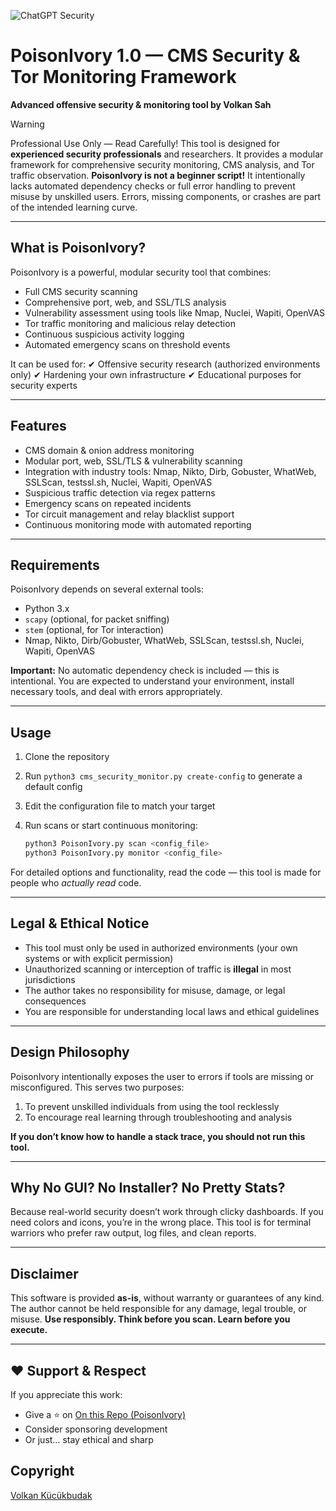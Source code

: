 
![ChatGPT Security](ivory.png)

# PoisonIvory 1.0 — CMS Security & Tor Monitoring Framework

**Advanced offensive security & monitoring tool by Volkan Sah**
> [!WARNING]
> Professional Use Only — Read Carefully!
> This tool is designed for **experienced security professionals** and researchers. It provides a modular framework for comprehensive security monitoring, CMS analysis, and Tor traffic observation.
> **PoisonIvory is not a beginner script!** It intentionally lacks automated dependency checks or full error handling to prevent misuse by unskilled users. Errors, missing components, or crashes are part of the intended learning curve.



---

##  What is PoisonIvory?

PoisonIvory is a powerful, modular security tool that combines:

* Full CMS security scanning
* Comprehensive port, web, and SSL/TLS analysis
* Vulnerability assessment using tools like Nmap, Nuclei, Wapiti, OpenVAS
* Tor traffic monitoring and malicious relay detection
* Continuous suspicious activity logging
* Automated emergency scans on threshold events

It can be used for:
✔ Offensive security research (authorized environments only)
✔ Hardening your own infrastructure
✔ Educational purposes for security experts

---

## Features

* CMS domain & onion address monitoring
* Modular port, web, SSL/TLS & vulnerability scanning
* Integration with industry tools: Nmap, Nikto, Dirb, Gobuster, WhatWeb, SSLScan, testssl.sh, Nuclei, Wapiti, OpenVAS
* Suspicious traffic detection via regex patterns
* Emergency scans on repeated incidents
* Tor circuit management and relay blacklist support
* Continuous monitoring mode with automated reporting

---

## Requirements

PoisonIvory depends on several external tools:

* Python 3.x
* `scapy` (optional, for packet sniffing)
* `stem` (optional, for Tor interaction)
* Nmap, Nikto, Dirb/Gobuster, WhatWeb, SSLScan, testssl.sh, Nuclei, Wapiti, OpenVAS

**Important:**
No automatic dependency check is included — this is intentional. You are expected to understand your environment, install necessary tools, and deal with errors appropriately.

---

##  Usage

1. Clone the repository
2. Run `python3 cms_security_monitor.py create-config` to generate a default config
3. Edit the configuration file to match your target
4. Run scans or start continuous monitoring:

   ```bash
   python3 PoisonIvory.py scan <config_file>  
   python3 PoisonIvory.py monitor <config_file>  
   ```

For detailed options and functionality, read the code — this tool is made for people who *actually read* code.

---

## Legal & Ethical Notice

* This tool must only be used in authorized environments (your own systems or with explicit permission)
* Unauthorized scanning or interception of traffic is **illegal** in most jurisdictions
* The author takes no responsibility for misuse, damage, or legal consequences
* You are responsible for understanding local laws and ethical guidelines

---

##  Design Philosophy

PoisonIvory intentionally exposes the user to errors if tools are missing or misconfigured.
This serves two purposes:

1. To prevent unskilled individuals from using the tool recklessly
2. To encourage real learning through troubleshooting and analysis

**If you don’t know how to handle a stack trace, you should not run this tool.**

---

## Why No GUI? No Installer? No Pretty Stats?

Because real-world security doesn’t work through clicky dashboards.
If you need colors and icons, you’re in the wrong place.
This tool is for terminal warriors who prefer raw output, log files, and clean reports.

---

##  Disclaimer

This software is provided **as-is**, without warranty or guarantees of any kind.
The author cannot be held responsible for any damage, legal trouble, or misuse.
**Use responsibly. Think before you scan. Learn before you execute.**

---

## ❤️ Support & Respect

If you appreciate this work:

* Give a ⭐ on [On this Repo (PoisonIvory)](https://github.com/VolkanSah/PoisonIvory)
* Consider sponsoring development
* Or just… stay ethical and sharp

## Copyright
[Volkan Kücükbudak](https://github.com/volkansah)
